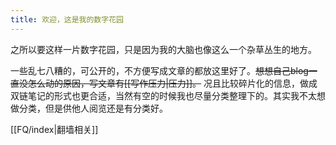 ```yaml
---
title: 欢迎，这是我的数字花园
---
```

之所以要这样一片数字花园，只是因为我的大脑也像这么一个杂草丛生的地方。

一些乱七八糟的，可公开的，不方便写成文章的都放这里好了。~~想想自己blog一直没怎么动的原因，写文章有[[写作压力|压力]]。~~ 况且比较碎片化的信息，做成双链笔记的形式也更合适，当然有空的时候我也尽量分类整理下的。其实我不太想做分类，但是供他人阅览还是有分类好。

[[FQ/index|翻墙相关]]
